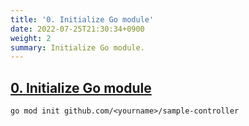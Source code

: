 ```yaml
---
title: '0. Initialize Go module'
date: 2022-07-25T21:30:34+0900
weight: 2
summary: Initialize Go module.
---
```


## [0. Initialize Go module](https://github.com/nakamasato/sample-controller/commit/86dfd3c4f085577e4cdd85e3cded3f13951aa3d4)

```
go mod init github.com/<yourname>/sample-controller
```
